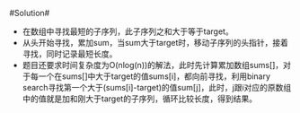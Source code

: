 #Solution#

*   在数组中寻找最短的子序列，此子序列之和大于等于target。
*   从头开始寻找，累加sum，当sum大于target时，移动子序列的头指针，接着寻找，同时记录最短长度。
*   题目还要求时间复杂度为O(nlog(n))的解法，此时先计算累加数组sums[]，对于每一个在sums[]中大于target的值sums[i]，都向前寻找，利用binary search寻找第一个大于(sums[i]-target)的值sum[j]，此时，j跟i对应的原数组中的值就是加和刚大于target的子序列，循环比较长度，得到结果。